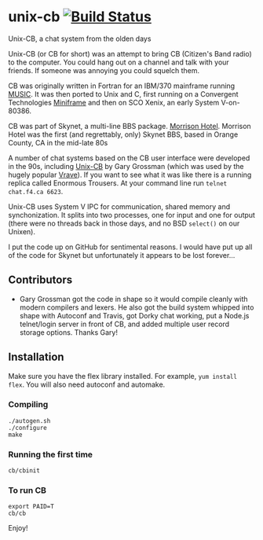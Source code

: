 # unix-cb [![Build Status](https://travis-ci.org/sourcedelica/unix-cb.svg?branch=master)](https://travis-ci.org/sourcedelica/unix-cb)

Unix-CB, a chat system from the olden days

Unix-CB (or CB for short) was an attempt to bring CB (Citizen's Band radio) to the computer.  You could hang out on a channel and talk with your friends.  If someone was annoying you could squelch them.

CB was originally written in Fortran for an IBM/370 mainframe running [MUSIC](http://en.wikipedia.org/?title=MUSIC/SP).  It was then ported to Unix and C, first running on a Convergent Technologies [Miniframe](http://sourcedelica.com/blog/wp-content/uploads/2014/11/convergent-miniframe.png) and then on SCO Xenix, an early System V-on-80386.

CB was part of Skynet, a multi-line BBS package. [Morrison Hotel](http://bbslist.textfiles.com/714/oldschool.html).  Morrison Hotel was the first (and regrettably, only) Skynet BBS, based in Orange County, CA in the mid-late 80s

A number of chat systems based on the CB user interface were developed in the 90s, including [Unix-CB](https://github.com/ggrossman/unix-cb) by Gary Grossman (which was used by the hugely popular [Vrave](http://hyperreal.org/raves/vrave/)).  If you want to see what it was like there is a running replica called Enormous Trousers.  At your command line run `telnet chat.f4.ca 6623`.

Unix-CB uses System V IPC for communication, shared memory and synchonization.  It splits into two processes, one for 
input and one for output (there were no threads back in those days, and no BSD `select()` on our Unixen).

I put the code up on GitHub for sentimental reasons. I would have put up all of the code for Skynet but unfortunately it appears to be lost forever...   

## Contributors
- Gary Grossman got the code in shape so it would compile cleanly with modern compilers and lexers.  He also got the build system whipped into shape with Autoconf and Travis, got Dorky chat working, put a Node.js telnet/login server in front of CB, and added multiple user record storage options.  Thanks Gary!

## Installation
Make sure you have the flex library installed.  For example, `yum install flex`. You will also need autoconf and automake.

### Compiling

    ./autogen.sh
    ./configure
    make

### Running the first time

    cb/cbinit
    
### To run CB

    export PAID=T
    cb/cb

Enjoy!
